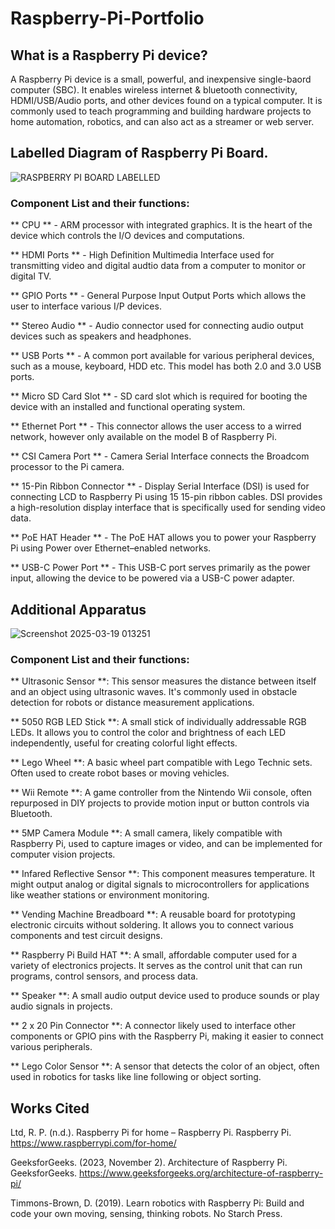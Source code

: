 # Raspberry-Pi-Portfolio

## What is a Raspberry Pi device?
A Raspberry Pi device is a small, powerful, and inexpensive single-baord computer (SBC). It enables wireless internet & bluetooth connectivity, HDMI/USB/Audio ports, and other devices found on a typical computer. It is commonly used to teach programming and building hardware projects to home automation, robotics, and can also act as a streamer or web server. 

## Labelled Diagram of Raspberry Pi Board.

![RASPBERRY PI BOARD LABELLED](https://github.com/user-attachments/assets/19ebbb48-85b1-46ed-a9ef-0a747b50d28f)

### Component List and their functions:

** CPU ** - ARM processor with integrated graphics. It is the heart of the device which controls the I/O devices and computations. 

** HDMI Ports ** - High Definition Multimedia Interface used for transmitting video and digital audtio data from a computer to monitor or digital TV. 

** GPIO Ports ** - General Purpose Input Output Ports which allows the user to interface various I/P devices. 

** Stereo Audio ** - Audio connector used for connecting audio output devices such as speakers and headphones.

** USB Ports ** - A common port available for various peripheral devices, such as a mouse, keyboard, HDD etc. This model has both 2.0 and 3.0 USB ports.  

** Micro SD Card Slot ** - SD card slot which is required for booting the device with an installed and functional operating system. 

** Ethernet Port ** - This connector allows the user access to a wirred network, however only available on the model B of Raspberry Pi.

** CSI Camera Port ** - Camera Serial Interface connects the Broadcom processor to the Pi camera. 

** 15-Pin Ribbon Connector ** - Display Serial Interface (DSI) is used for connecting LCD to Raspberry Pi using 15 15-pin ribbon cables. DSI provides a high-resolution display interface that is specifically used for sending video data.

** PoE HAT Header ** - The PoE HAT allows you to power your Raspberry Pi using Power over Ethernet–enabled networks. 

** USB-C Power Port ** - This USB-C port serves primarily as the power input, allowing the device to be powered via a USB-C power adapter.


## Additional Apparatus

![Screenshot 2025-03-19 013251](https://github.com/user-attachments/assets/0f2589fd-9996-4263-b52e-972114c1d1ab)

### Component List and their functions:

** Ultrasonic Sensor **: This sensor measures the distance between itself and an object using ultrasonic waves. It's commonly used in obstacle detection for robots or distance measurement applications.

** 5050 RGB LED Stick **: A small stick of individually addressable RGB LEDs. It allows you to control the color and brightness of each LED independently, useful for creating colorful light effects.

** Lego Wheel **: A basic wheel part compatible with Lego Technic sets. Often used to create robot bases or moving vehicles.

** Wii Remote **: A game controller from the Nintendo Wii console, often repurposed in DIY projects to provide motion input or button controls via Bluetooth.

** 5MP Camera Module **: A small camera, likely compatible with Raspberry Pi, used to capture images or video, and can be implemented for computer vision projects.

** Infared Reflective Sensor **: This component measures temperature. It might output analog or digital signals to microcontrollers for applications like weather stations or environment monitoring.

** Vending Machine Breadboard **: A reusable board for prototyping electronic circuits without soldering. It allows you to connect various components and test circuit designs.

** Raspberry Pi Build HAT **: A small, affordable computer used for a variety of electronics projects. It serves as the control unit that can run programs, control sensors, and process data.

** Speaker **: A small audio output device used to produce sounds or play audio signals in projects.

** 2 x 20 Pin Connector **: A connector likely used to interface other components or GPIO pins with the Raspberry Pi, making it easier to connect various peripherals.

** Lego Color Sensor **: A sensor that detects the color of an object, often used in robotics for tasks like line following or object sorting.


## Works Cited

Ltd, R. P. (n.d.). Raspberry Pi for home – Raspberry Pi. Raspberry Pi. https://www.raspberrypi.com/for-home/ 

GeeksforGeeks. (2023, November 2). Architecture of Raspberry Pi. GeeksforGeeks. https://www.geeksforgeeks.org/architecture-of-raspberry-pi/

Timmons-Brown, D. (2019). Learn robotics with Raspberry Pi: Build and code your own moving, sensing, thinking robots. No Starch Press. 
